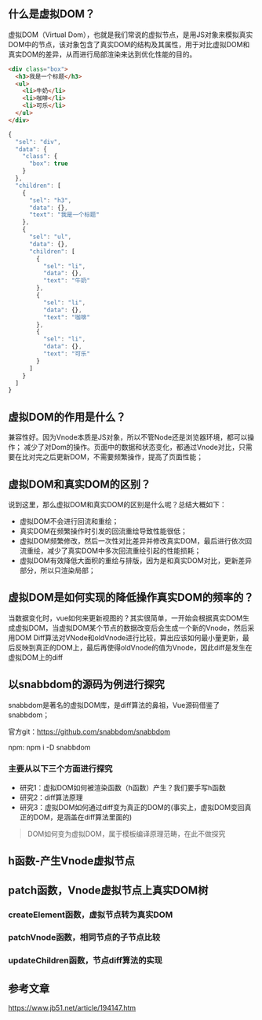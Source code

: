 ## 什么是虚拟DOM？

虚拟DOM（Virtual   Dom），也就是我们常说的虚拟节点，是用JS对象来模拟真实DOM中的节点，该对象包含了真实DOM的结构及其属性，用于对比虚拟DOM和真实DOM的差异，从而进行局部渲染来达到优化性能的目的。

```html
<div class="box">
  <h3>我是一个标题</h3>
  <ul>
    <li>牛奶</li>
    <li>咖啡</li>
    <li>可乐</li>
  </ul>
</div>
```

```js
{
  "sel": "div",
  "data": {
    "class": {
      "box": true
    }
  },
  "children": [
    {
      "sel": "h3",
      "data": {},
      "text": "我是一个标题"
    },
    {
      "sel": "ul",
      "data": {},
      "children": [
        {
          "sel": "li",
          "data": {},
          "text": "牛奶"
        },
        {
          "sel": "li",
          "data": {},
          "text": "咖啡"
        },
        {
          "sel": "li",
          "data": {},
          "text": "可乐"
        }
      ]
    }
  ]
}

```

## 虚拟DOM的作用是什么？

兼容性好。因为Vnode本质是JS对象，所以不管Node还是浏览器环境，都可以操作；
减少了对Dom的操作。页面中的数据和状态变化，都通过Vnode对比，只需要在比对完之后更新DOM，不需要频繁操作，提高了页面性能；

## 虚拟DOM和真实DOM的区别？

说到这里，那么虚拟DOM和真实DOM的区别是什么呢？总结大概如下：

- 虚拟DOM不会进行回流和重绘；
- 真实DOM在频繁操作时引发的回流重绘导致性能很低；
- 虚拟DOM频繁修改，然后一次性对比差异并修改真实DOM，最后进行依次回流重绘，减少了真实DOM中多次回流重绘引起的性能损耗；
- 虚拟DOM有效降低大面积的重绘与排版，因为是和真实DOM对比，更新差异部分，所以只渲染局部；


## 虚拟DOM是如何实现的降低操作真实DOM的频率的？

当数据变化时，vue如何来更新视图的？其实很简单，一开始会根据真实DOM生成虚拟DOM，当虚拟DOM某个节点的数据改变后会生成一个新的Vnode，然后采用DOM Diff算法对VNode和oldVnode进行比较，算出应该如何最小量更新，最后反映到真正的DOM上，最后再使得oldVnode的值为Vnode，因此diff是发生在虚拟DOM上的diff

## 以snabbdom的源码为例进行探究

snabbdom是著名的虚拟DOM库，是diff算法的鼻祖，Vue源码借鉴了snabbdom；

官方git：https://github.com/snabbdom/snabbdom

npm: npm i -D snabbdom

### 主要从以下三个方面进行探究

- 研究1：虚拟DOM如何被渲染函数（h函数）产生？我们要手写h函数
- 研究2：diff算法原理
- 研究3：虚拟DOM如何通过diff变为真正的DOM的(事实上，虚拟DOM变回真正的DOM，是涵盖在diff算法里面的)

> DOM如何变为虚拟DOM，属于模板编译原理范畴，在此不做探究


## h函数-产生Vnode虚拟节点

## patch函数，Vnode虚拟节点上真实DOM树
### createElement函数，虚拟节点转为真实DOM
### patchVnode函数，相同节点的子节点比较
### updateChildren函数，节点diff算法的实现


## 参考文章
https://www.jb51.net/article/194147.htm
